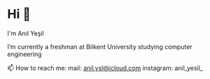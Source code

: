 # Hi 👋

I'm Anıl Yeşil

I’m currently a freshman at Bilkent University studying computer engineering

📫 How to reach me: 
  mail: anil.ysl@icloud.com  instagram: anil_yesil_
